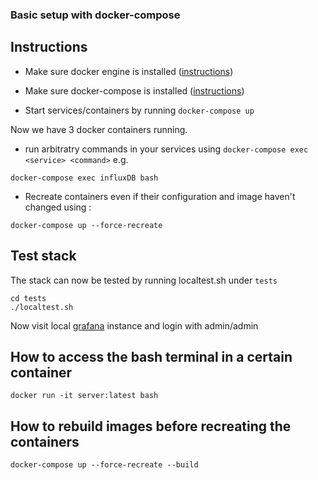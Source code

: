 ### Basic setup with docker-compose


## Instructions
* Make sure docker engine is installed ([instructions](https://docs.docker.com/engine/installation/))
* Make sure docker-compose is installed ([instructions](https://docs.docker.com/compose/install/))

* Start services/containers by running `docker-compose up`

Now we have 3 docker containers running.
* run arbitratry commands in your services using `docker-compose exec <service> <command>` e.g. 
```
docker-compose exec influxDB bash
```
* Recreate containers even if their configuration and image haven't changed using :  
```
docker-compose up --force-recreate
```

## Test stack

The stack can now be tested by running localtest.sh under `tests`
```
cd tests
./localtest.sh
```

Now visit local [grafana](http://localhost:3000) instance and login with admin/admin


## How to access the bash terminal in a certain container
 ```
 docker run -it server:latest bash
 ```
## How to rebuild images before recreating the containers
```
docker-compose up --force-recreate --build
```
